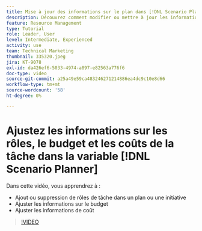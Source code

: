 ```yaml
---
title: Mise à jour des informations sur le plan dans [!DNL Scenario Planner]
description: Découvrez comment modifier ou mettre à jour les informations sur le rôle, le budget ou les coûts d’une tâche après la création d’un plan ou d’une initiative dans la section [!DNL Scenario Planner].
feature: Resource Management
type: Tutorial
role: Leader, User
level: Intermediate, Experienced
activity: use
team: Technical Marketing
thumbnail: 335320.jpeg
jira: KT-9078
exl-id: da426ef6-5033-4974-a897-e82563a776f6
doc-type: video
source-git-commit: a25a49e59ca483246271214886ea4dc9c10e8d66
workflow-type: tm+mt
source-wordcount: '58'
ht-degree: 0%

---
```


# Ajustez les informations sur les rôles, le budget et les coûts de la tâche dans la variable [!DNL Scenario Planner]

Dans cette vidéo, vous apprendrez à :

* Ajout ou suppression de rôles de tâche dans un plan ou une initiative
* Ajuster les informations sur le budget
* Ajuster les informations de coût

>[!VIDEO](https://video.tv.adobe.com/v/335320/?quality=12&learn=on)

